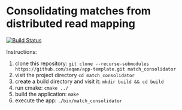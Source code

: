 # Consolidating matches from distributed read mapping

[![Build Status](https://github.com/seqan/app-template/workflows/App%20CI/badge.svg)](https://github.com/seqan/app-template/actions?query=branch%3Amaster+workflow%3A%22App+CI%22)

Instructions:
1. clone this repository: `git clone --recurse-submodules https://github.com/seqan/app-template.git match_consolidator`
2. visit the project directory `cd match_consolidator`
3. create a build directory and visit it: `mkdir build && cd build`
4. run cmake: `cmake ../`
5. build the application: `make`
6. execute the app: `./bin/match_consolidator`
